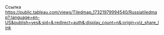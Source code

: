 Ссылка https://public.tableau.com/views/Tiledmap_17321979994540/Russiatiledmap?:language=en-US&publish=yes&:sid=&:redirect=auth&:display_count=n&:origin=viz_share_link
